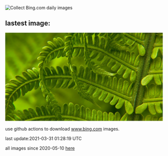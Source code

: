 ![Collect Bing.com daily images](https://github.com/counter2015/bing-daily-images/workflows/Collect%20Bing.com%20daily%20images/badge.svg)
## lastest image:
![](images/SwordFern.jpg)

use github actions to download www.bing.com images.

last update:2021-03-31 01:28:19 UTC

all images since 2020-05-10 [here](https://github.com/counter2015/bing-daily-images/tree/master/images) 
